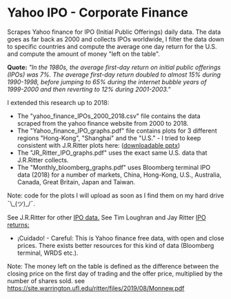 # Yahoo IPO - Corporate Finance

Scrapes Yahoo finance for IPO (Initial Public Offerings) daily data. The data goes as far back as 2000 and collects IPOs worldwide, I filter the data down to specific countries and compute the average one day return for the U.S. and compute the amount of money "left on the table".

__Quote:__ *"In the 1980s, the average first-day return on initial public offerings (IPOs) was 7%. The
average first-day return doubled to almost 15% during 1990-1998, before jumping to 65%
during the internet bubble years of 1999-2000 and then reverting to 12% during 2001-2003."*

I extended this research up to 2018:

 - The "yahoo_finance_IPOs_2000_2018.csv" file contains the data scraped from the yahoo finance website from 2000 to 2018.
 - The "Yahoo_finance_IPO_graphs.pdf" file contains plots for 3 different regions "Hong-Kong", "Shanghai" and the "U.S." - I tried to keep consistent with J.R.Ritter plots here: ([downloadable pptx](https://site.warrington.ufl.edu/ritter/files/2019/02/IPOs_US_1980-2018.pptx))
 - The "JR_Ritter_IPO_graphs.pdf" uses the exact same U.S. data that J.R.Ritter collects.
 - The "Monthly_bloomberg_graphs.pdf" uses Bloomberg terminal IPO data (2018) for a number of markets, China, Hong-Kong, U.S., Australia, Canada, Great Britain, Japan and Taiwan.
 
 Note: code for the plots I will upload as soon as I find them on my hard drive ¯\\\_(ツ)_/¯.

See J.R.Ritter for other [IPO data.](https://site.warrington.ufl.edu/ritter/ipo-data/)
See Tim Loughran and Jay Ritter [IPO returns:](https://site.warrington.ufl.edu/ritter/files/2016/06/why-has-IPO-Underpricing-Increased-Over-Time.pdf)

-  ¡Cuidado! - Careful: This is Yahoo finance free data, with open and close prices. There exists better resources for this kind of data (Bloomberg terminal, WRDS etc.).

Note:  The money left on the table is defined as the difference between the closing price on the first day of trading and the offer price, multiplied by the number of shares sold. see https://site.warrington.ufl.edu/ritter/files/2019/08/Monnew.pdf

